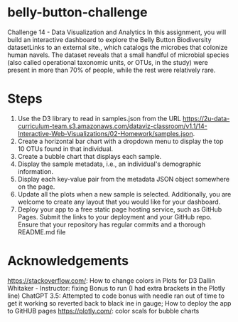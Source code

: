 # belly-button-challenge
Challenge 14 - Data Visualization and Analytics
In this assignment, you will build an interactive dashboard to explore the Belly Button Biodiversity datasetLinks to an external site., which catalogs the microbes that colonize human navels.
The dataset reveals that a small handful of microbial species (also called operational taxonomic units, or OTUs, in the study) were present in more than 70% of people, while the rest were relatively rare.
# Steps
1. Use the D3 library to read in samples.json from the URL https://2u-data-curriculum-team.s3.amazonaws.com/dataviz-classroom/v1.1/14-Interactive-Web-Visualizations/02-Homework/samples.json.
2. Create a horizontal bar chart with a dropdown menu to display the top 10 OTUs found in that individual.
3. Create a bubble chart that displays each sample.
4. Display the sample metadata, i.e., an individual's demographic information.
5. Display each key-value pair from the metadata JSON object somewhere on the page.
6. Update all the plots when a new sample is selected. Additionally, you are welcome to create any layout that you would like for your dashboard. 
7. Deploy your app to a free static page hosting service, such as GitHub Pages. Submit the links to your deployment and your GitHub repo. Ensure that your repository has regular commits and a thorough README.md file
# Acknowledgements
https://stackoverflow.com/: How to change colors in Plots for D3
Dallin Whitaker - Instructor: fixing Bonus to run (I had extra brackets in the Plotly line)
ChatGPT 3.5:  Attempted to code bonus with needle ran out of time to get it working so reverted back to black ine in gauge; How to deploy the app to GitHUB pages
https://plotly.com/: color scals for bubble charts
